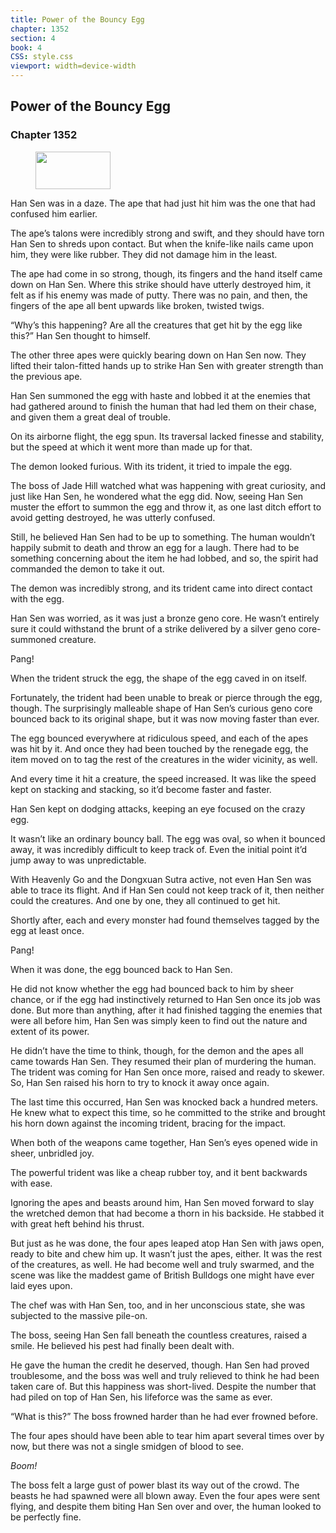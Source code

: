 ```yaml
---
title: Power of the Bouncy Egg
chapter: 1352
section: 4
book: 4
CSS: style.css
viewport: width=device-width
---
```


## Power of the Bouncy Egg

### Chapter 1352

<figure>
	<img src="../Images/gem.gif" alt="" id="gem" width="120" height="60" />
</figure>

Han Sen was in a daze. The ape that had just hit him was the one that had confused him earlier.

The ape’s talons were incredibly strong and swift, and they should have torn Han Sen to shreds upon contact. But when the knife-like nails came upon him, they were like rubber. They did not damage him in the least.

The ape had come in so strong, though, its fingers and the hand itself came down on Han Sen. Where this strike should have utterly destroyed him, it felt as if his enemy was made of putty. There was no pain, and then, the fingers of the ape all bent upwards like broken, twisted twigs.

“Why’s this happening? Are all the creatures that get hit by the egg like this?” Han Sen thought to himself.

The other three apes were quickly bearing down on Han Sen now. They lifted their talon-fitted hands up to strike Han Sen with greater strength than the previous ape.

Han Sen summoned the egg with haste and lobbed it at the enemies that had gathered around to finish the human that had led them on their chase, and given them a great deal of trouble.

On its airborne flight, the egg spun. Its traversal lacked finesse and stability, but the speed at which it went more than made up for that.

The demon looked furious. With its trident, it tried to impale the egg.

The boss of Jade Hill watched what was happening with great curiosity, and just like Han Sen, he wondered what the egg did. Now, seeing Han Sen muster the effort to summon the egg and throw it, as one last ditch effort to avoid getting destroyed, he was utterly confused.

Still, he believed Han Sen had to be up to something. The human wouldn’t happily submit to death and throw an egg for a laugh. There had to be something concerning about the item he had lobbed, and so, the spirit had commanded the demon to take it out.

The demon was incredibly strong, and its trident came into direct contact with the egg.

Han Sen was worried, as it was just a bronze geno core. He wasn’t entirely sure it could withstand the brunt of a strike delivered by a silver geno core-summoned creature.

Pang!

When the trident struck the egg, the shape of the egg caved in on itself.

Fortunately, the trident had been unable to break or pierce through the egg, though. The surprisingly malleable shape of Han Sen’s curious geno core bounced back to its original shape, but it was now moving faster than ever.

The egg bounced everywhere at ridiculous speed, and each of the apes was hit by it. And once they had been touched by the renegade egg, the item moved on to tag the rest of the creatures in the wider vicinity, as well.

And every time it hit a creature, the speed increased. It was like the speed kept on stacking and stacking, so it’d become faster and faster.

Han Sen kept on dodging attacks, keeping an eye focused on the crazy egg.

It wasn’t like an ordinary bouncy ball. The egg was oval, so when it bounced away, it was incredibly difficult to keep track of. Even the initial point it’d jump away to was unpredictable.

With Heavenly Go and the Dongxuan Sutra active, not even Han Sen was able to trace its flight. And if Han Sen could not keep track of it, then neither could the creatures. And one by one, they all continued to get hit.

Shortly after, each and every monster had found themselves tagged by the egg at least once.

Pang!

When it was done, the egg bounced back to Han Sen.

He did not know whether the egg had bounced back to him by sheer chance, or if the egg had instinctively returned to Han Sen once its job was done. But more than anything, after it had finished tagging the enemies that were all before him, Han Sen was simply keen to find out the nature and extent of its power.

He didn’t have the time to think, though, for the demon and the apes all came towards Han Sen. They resumed their plan of murdering the human. The trident was coming for Han Sen once more, raised and ready to skewer. So, Han Sen raised his horn to try to knock it away once again.

The last time this occurred, Han Sen was knocked back a hundred meters. He knew what to expect this time, so he committed to the strike and brought his horn down against the incoming trident, bracing for the impact.

When both of the weapons came together, Han Sen’s eyes opened wide in sheer, unbridled joy.

The powerful trident was like a cheap rubber toy, and it bent backwards with ease.

Ignoring the apes and beasts around him, Han Sen moved forward to slay the wretched demon that had become a thorn in his backside. He stabbed it with great heft behind his thrust.

But just as he was done, the four apes leaped atop Han Sen with jaws open, ready to bite and chew him up. It wasn’t just the apes, either. It was the rest of the creatures, as well. He had become well and truly swarmed, and the scene was like the maddest game of British Bulldogs one might have ever laid eyes upon.

The chef was with Han Sen, too, and in her unconscious state, she was subjected to the massive pile-on.

The boss, seeing Han Sen fall beneath the countless creatures, raised a smile. He believed his pest had finally been dealt with.

He gave the human the credit he deserved, though. Han Sen had proved troublesome, and the boss was well and truly relieved to think he had been taken care of. But this happiness was short-lived. Despite the number that had piled on top of Han Sen, his lifeforce was the same as ever.

“What is this?” The boss frowned harder than he had ever frowned before.

The four apes should have been able to tear him apart several times over by now, but there was not a single smidgen of blood to see.

*Boom!*

The boss felt a large gust of power blast its way out of the crowd. The beasts he had spawned were all blown away. Even the four apes were sent flying, and despite them biting Han Sen over and over, the human looked to be perfectly fine.